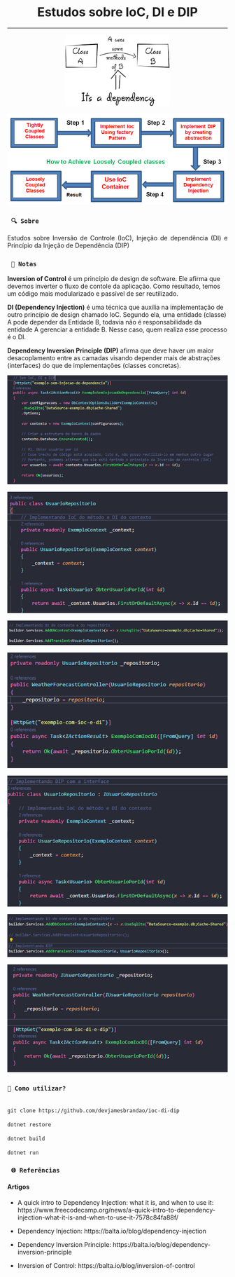 <h1 align="center"><strong>Estudos sobre IoC, DI e DIP</strong></h1>

<hr/>

<p align="center">
    <img src="/img/dependencia.png" alt="O que é dependência (acoplamento) em programação?" title="O que é dependência (acoplamento) em programação?">
</p> 

<p align="center">
    <img src="/img/diminuir-dependencia.png" alt="Estratégia para diminuir o acoplamento" title="Estratégia para diminuir o acoplamento">
</p> 

### ` 🔍 Sobre`

<p align="justify">Estudos sobre Inversão de Controle (IoC), Injeção de dependência (DI) e Princípio da Injeção de Dependência (DIP)</p>

### ` 📜 Notas`
<p><strong>Inversion of Control</strong> é um princípio de design de software. Ele afirma que devemos inverter o fluxo de contole da aplicação. Como resultado, temos um código mais modularizado e passível de ser reutilizado.</p>

<p><strong>DI (Dependency Injection)</strong> é uma técnica que auxilia na implementação de outro princípio de design chamado IoC. Segundo ela, uma entidade (classe) A pode depender da Entidade B, todavia não é responsabilidade da entidade A gerenciar a entidade B. Nesse caso, quem realiza esse processo é o DI.</p>

<p><strong>Dependency Inversion Principle (DIP)</strong> afirma que deve haver um maior desacoplamento entre as camadas visando depender mais de abstrações (interfaces) do que de implementações (classes concretas). </p>

<p align="center">
    <img src="/img/codigo-ruim.png" alt="Código ruim" title="Código ruim">
</p> 

<p align="center">
    <img src="/img/ioc-di-1.png" alt="Implementando IoC e DI" title="Implementando IoC e DI">
</p> 

<p align="center">
    <img src="/img/ioc-di-2.png" alt="Implementando IoC e DI" title="Implementando IoC e DI">
</p> 

<p align="center">
    <img src="/img/ioc-di-3.png" alt="Implementando IoC e DI" title="Implementando IoC e DI">
</p> 

<p align="center">
    <img src="/img/dip-1.png" alt="Implementando IoC, DI e DIP" title="Implementando IoC, DI e DIP">
</p> 

<p align="center">
    <img src="/img/dip-2.png" alt="Implementando IoC, DI e DIP" title="Implementando IoC, DI e DIP">
</p> 

<p align="center">
    <img src="/img/dip-3.png" alt="Implementando IoC, DI e DIP" title="Implementando IoC, DI e DIP">
</p> 

### `🔎 Como utilizar?`
```

git clone https://github.com/devjamesbrandao/ioc-di-dip

dotnet restore

dotnet build

dotnet run

```
### ` 🌐 Referências`

#### Artigos
- <p> A quick intro to Dependency Injection: what it is, and when to use it: https://www.freecodecamp.org/news/a-quick-intro-to-dependency-injection-what-it-is-and-when-to-use-it-7578c84fa88f/</p>

- <p> Dependency Injection: https://balta.io/blog/dependency-injection</p>

- <p> Dependency Inversion Principle: https://balta.io/blog/dependency-inversion-principle</p>

- <p> Inversion of Control: https://balta.io/blog/inversion-of-control</p>
